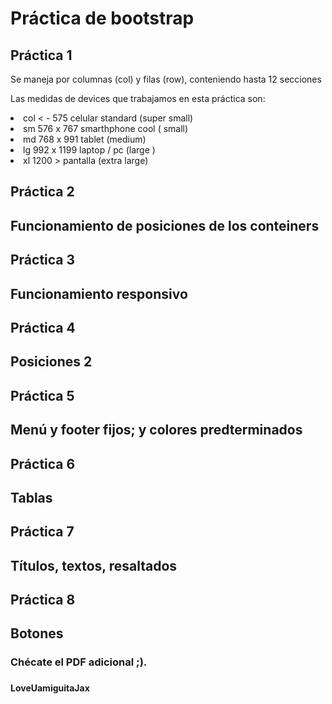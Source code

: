 <h1>Práctica de bootstrap</h1>
<h2>Práctica 1</h2>
<p>Se maneja por columnas (col) y filas (row), conteniendo hasta 12 secciones</p>
<p>Las medidas de devices  que trabajamos en esta práctica son: </p>
<li>col   < - 575    celular standard                (super small)</li>
<li>sm         576 x 767    smarthphone cool ( small)</li>
<li>md       768 x 991     tablet  (medium)</li>
<li>lg          992 x 1199  laptop / pc   (large )</li>
<li>xl           1200 >        pantalla (extra large)</li>
<h2>Práctica 2<h2>
<p>Funcionamiento de posiciones de los conteiners<p>
<h2>Práctica 3<h2>
<p>Funcionamiento responsivo<p>
<h2>Práctica 4<h2>
<p>Posiciones 2<p>
<h2>Práctica 5<h2>
<p>Menú y footer fijos; y colores predterminados<p>
<h2>Práctica 6<h2>
<p>Tablas<p>
<h2>Práctica 7<h2>
<p>Títulos, textos, resaltados<p>
<h2>Práctica 8<h2>
<p>Botones<p>
<h3>Chécate el PDF adicional ;).<h3>
<h4>LoveUamiguitaJax<h4>